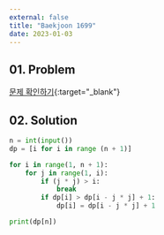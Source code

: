 ```yaml
---
external: false
title: "Baekjoon 1699"
date: 2023-01-03
---
```


## 01. Problem

[문제 확인하기](https://www.acmicpc.net/problem/1699){:target="_blank"}

## 02. Solution

```Python
n = int(input())
dp = [i for i in range (n + 1)]

for i in range(1, n + 1):
    for j in range(1, i):
        if (j * j) > i:
            break
        if dp[i] > dp[i - j * j] + 1:
            dp[i] = dp[i - j * j] + 1

print(dp[n])
```
